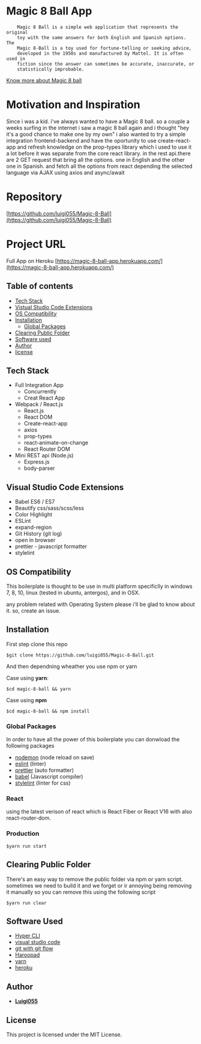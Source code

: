 # Magic 8 Ball App

        Magic 8 Ball is a simple web application that represents the original
        toy with the same answers for both English and Spanish options. The
        Magic 8-Ball is a toy used for fortune-telling or seeking advice,
        developed in the 1950s and manufactured by Mattel. It is often used in
        fiction since the answer can sometimes be accurate, inaccurate, or
        statistically improbable.

[Know more about Magic 8 ball](https://en.wikipedia.org/wiki/Magic_8-Ball)

# Motivation and Inspiration

Since i was a kid. i've always wanted to have a Magic 8 ball. so a
couple a weeks surfing in the internet i saw a magic 8 ball again and i
thought "hey it's a good chance to make one by my own" i
also wanted to try a simple integration frontend-backend and have the
oportunity to use create-react-app and refresh knowledge on the prop-types
library which i used to use it a lot before it was separate from the
core react library. in the rest api.there are 2 GET request that
bring all the options. one in English and the other one in Spanish. and
fetch all the options from react depending the selected language via
AJAX using axios and async/await

# Repository

[https://github.com/luigi055/Magic-8-Ball](https://github.com/luigi055/Magic-8-Ball)

# Project URL

Full App on Heroku [https://magic-8-ball-app.herokuapp.com/](https://magic-8-ball-app.herokuapp.com/)

## Table of contents

* [Tech Stack](#tech-stack)
* [Vistual Studio Code Extensions](#visual-studio-code-extensions)
* [OS Compatibility](#os-compatibility)
* [Installation](#installation)
  * [Global Packages](#global-packages)
* [Clearing Public Folder](clearing-public-folder)
* [Software used](#software-used)
* [Author](#author)
* [license](#license)

## Tech Stack

* Full Integration App
  * Concurrently
  * Creat React App
* Webpack / React.js
  * React.js
  * React DOM
  * Create-react-app
  * axios
  * prop-types
  * react-animate-on-change
  * React Router DOM
* Mini REST api (Node.js)
  * Express.js
  * body-parser

## Visual Studio Code Extensions

* Babel ES6 / ES7
* Beautify css/sass/scss/less
* Color Highlight
* ESLint
* expand-region
* Git History (git log)
* open in browser
* prettier - javascript formatter
* stylelint

## OS Compatibility

This boilerplate is thought to be use in multi platform specificlly in windows 7, 8, 10, linux (tested in ubuntu, antergos), and in OSX.

any problem related with Operating System please i'll be glad to know about it. so, create an issue.

## Installation

First step clone this repo

```
$git clone https://github.com/luigi055/Magic-8-Ball.git
```

And then dependning wheather you use npm or yarn

Case using **yarn**:

```
$cd magic-8-ball && yarn
```

Case using **npm**

```
$cd magic-8-ball && npm install
```

### Global Packages

In order to have all the power of this boilerplate you can donwload the following packages

* [nodemon](https://nodemon.io/) (node reload on save)
* [eslint](https://eslint.org/) (linter)
* [prettier](https://github.com/prettier/prettier) (auto formatter)
* [babel](https://babeljs.io/) (Javascript compiler)
* [stylelint](https://stylelint.io/) (linter for css)

### React

using the latest verison of react which is React Fiber or React V16 with also react-router-dom.

### Production

```
$yarn run start
```

## Clearing Public Folder

There's an easy way to remove the public folder via npm or yarn script. sometimes we need to build it and we forget or ir annoying being removing it manually so you can remove this using the following script

```
$yarn run clear
```

## Software Used

* [Hyper CLI](https://hyper.is/)
* [visual studio code](https://code.visualstudio.com/)
* [git with git flow](https://git-scm.com/)
* [Haroopad](http://pad.haroopress.com/)
* [yarn](https://yarnpkg.com/lang/en/docs/install/)
* [heroku](https://heroku.com)

## Author

* **[Luigi055](https://github.com/luigi055)**

## License

This project is licensed under the MIT License.
